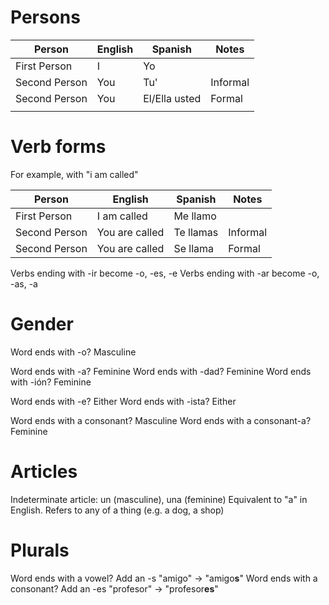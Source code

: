 # Persons
| Person | English | Spanish | Notes |
| ---- | ---- | ---- | ---- |
| First Person | I | Yo |  |
| Second Person | You | Tu' | Informal |
| Second Person | You | El/Ella usted | Formal |
|  |  |  |  |
# Verb forms

For example, with "i am called"

| Person | English | Spanish | Notes |
| ---- | ---- | ---- | ---- |
| First Person | I am called | Me llamo |  |
| Second Person | You are called | Te llamas | Informal |
| Second Person | You are called | Se llama | Formal |
Verbs ending with -ir become -o, -es, -e
Verbs ending with -ar become -o, -as, -a
# Gender
Word ends with -o? Masculine

Word ends with -a? Feminine
Word ends with -dad? Feminine
Word ends with -ión? Feminine

Word ends with -e? Either
Word ends with -ista? Either

Word ends with a consonant? Masculine
Word ends with a consonant-a? Feminine
# Articles
Indeterminate article: un (masculine), una (feminine)
Equivalent to "a" in English. Refers to any of a thing (e.g. a dog, a shop)

# Plurals
Word ends with a vowel? Add an -s
"amigo" -> "amigo**s**"
Word ends with a consonant? Add an -es
"profesor" -> "profesor**es**"